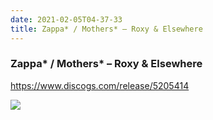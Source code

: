 ```yaml
---
date: 2021-02-05T04-37-33
title: Zappa* / Mothers* – Roxy & Elsewhere
---
```

### Zappa* / Mothers* – Roxy & Elsewhere
https://www.discogs.com/release/5205414

![](dayone-moment://E7C1654D54A64833AE6419632EACE1F5)
